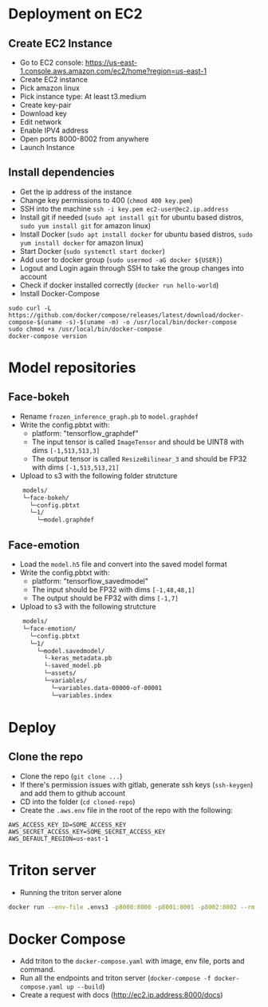 # Deployment on EC2

## Create EC2 Instance

- Go to EC2 console: <https://us-east-1.console.aws.amazon.com/ec2/home?region=us-east-1>
- Create EC2 instance
- Pick amazon linux
- Pick instance type: At least t3.medium
- Create key-pair
- Download key
- Edit network
- Enable IPV4 address
- Open ports 8000-8002 from anywhere
- Launch Instance

## Install dependencies

- Get the ip address of the instance
- Change key permissions to 400 (`chmod 400 key.pem`)
- SSH into the machine `ssh -i key.pem ec2-user@ec2.ip.address`
- Install git if needed (`sudo apt install git` for ubuntu based distros, `sudo yum install git` for amazon linux)
- Install Docker (`sudo apt install docker` for ubuntu based distros, `sudo yum install docker` for amazon linux)
- Start Docker (`sudo systemctl start docker`)
- Add user to docker group (`sudo usermod -aG docker ${USER}`)
- Logout and Login again through SSH to take the group changes into account
- Check if docker installed correctly (`docker run hello-world`)
- Install Docker-Compose

```
sudo curl -L https://github.com/docker/compose/releases/latest/download/docker-compose-$(uname -s)-$(uname -m) -o /usr/local/bin/docker-compose
sudo chmod +x /usr/local/bin/docker-compose
docker-compose version
```

# Model repositories

## Face-bokeh

- Rename `frozen_inference_graph.pb` to `model.graphdef`
- Write the config.pbtxt with:
  - platform: "tensorflow_graphdef"
  - The input tensor is called `ImageTensor` and should be UINT8 with dims `[-1,513,513,3]`
  - The output tensor is called `ResizeBilinear_3` and should be FP32 with dims `[-1,513,513,21]`
- Upload to s3 with the following folder strutcture

```bash
    models/
    └─face-bokeh/
      └─config.pbtxt
      └─1/
        └─model.graphdef
```

## Face-emotion

- Load the `model.h5` file and convert into the saved model format
- Write the config.pbtxt with:
  - platform: "tensorflow_savedmodel"
  - The input should be FP32 with dims `[-1,48,48,1]`
  - The output should be FP32 with dims `[-1,7]`
- Upload to s3 with the following strutcture

```bash
    models/
    └─face-emotion/
      └─config.pbtxt
      └─1/
        └─model.savedmodel/
          └-keras_metadata.pb
          └-saved_model.pb
          └─assets/
          └─variables/
            └─variables.data-00000-of-00001
            └─variables.index
```

# Deploy

## Clone the repo

- Clone the repo (`git clone ...`)
- If there's permission issues with gitlab, generate ssh keys (`ssh-keygen`) and add them to github account
- CD into the folder (`cd cloned-repo`)
- Create the `.aws.env` file in the root of the repo with the following:

```
AWS_ACCESS_KEY_ID=SOME_ACCESS_KEY
AWS_SECRET_ACCESS_KEY=SOME_SECRET_ACCESS_KEY
AWS_DEFAULT_REGION=us-east-1
```

# Triton server

- Running the triton server alone

```bash
docker run --env-file .envs3 -p8000:8000 -p8001:8001 -p8002:8002 --rm --net=host nvcr.io/nvidia/tritonserver:22.06-py3 tritonserver --model-repository=s3://triton-repository/models/
```

# Docker Compose

- Add triton to the `docker-compose.yaml` with image, env file, ports and command.
- Run all the endpoints and triton server (`docker-compose -f docker-compose.yaml up --build`)
- Create a request with docs (<http://ec2.ip.address:8000/docs>)
